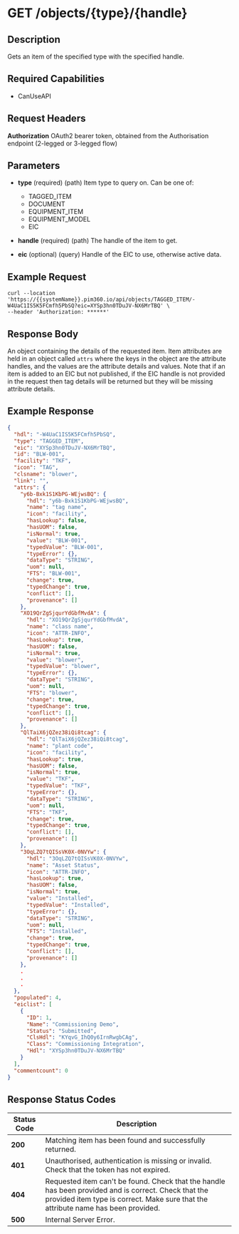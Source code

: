 # GET /objects/{type}/{handle}

## Description
Gets an item of the specified type with the specified handle.

## Required Capabilities
* CanUseAPI

## Request Headers

**Authorization** OAuth2 bearer token, obtained from the Authorisation endpoint (2-legged or 3-legged flow)

## Parameters

* **type** (required) (path) Item type to query on. Can be one of:  
  * TAGGED_ITEM
  * DOCUMENT
  * EQUIPMENT_ITEM
  * EQUIPMENT_MODEL
  * EIC

* **handle** (required) (path) The handle of the item to get.

* **eic** (optional) (query) Handle of the EIC to use, otherwise active data.

## Example Request
```
curl --location 'https://{{systemName}}.pim360.io/api/objects/TAGGED_ITEM/-W4UaC1IS5K5FCmfh5PbSQ?eic=XYSp3hn0TDuJV-NX6MrTBQ' \
--header 'Authorization: ******'
```

## Response Body
An object containing the details of the requested item. Item attributes are held in an object called `attrs` where the keys in the object are the attribute handles, and the values are the attribute details and values. Note that if an item is added to an EIC but not published, if the EIC handle is not provided in the request then tag details will be returned but they will be missing attribute details.

## Example Response
```JSON
{
  "hdl": "-W4UaC1IS5K5FCmfh5PbSQ",
  "type": "TAGGED_ITEM",
  "eic": "XYSp3hn0TDuJV-NX6MrTBQ",
  "id": "BLW-001",
  "facility": "TKF",
  "icon": "TAG",
  "clsname": "blower",
  "link": "",
  "attrs": {
    "y6b-Bxk1S1KbPG-WEjwsBQ": {
      "hdl": "y6b-Bxk1S1KbPG-WEjwsBQ",
      "name": "tag name",
      "icon": "facility",
      "hasLookup": false,
      "hasUOM": false,
      "isNormal": true,
      "value": "BLW-001",
      "typedValue": "BLW-001",
      "typeError": {},
      "dataType": "STRING",
      "uom": null,
      "FTS": "BLW-001",
      "change": true,
      "typedChange": true,
      "conflict": [],
      "provenance": []
    },
    "XO19QrZgSjqurYdGbfMvdA": {
      "hdl": "XO19QrZgSjqurYdGbfMvdA",
      "name": "class name",
      "icon": "ATTR-INFO",
      "hasLookup": true,
      "hasUOM": false,
      "isNormal": true,
      "value": "blower",
      "typedValue": "blower",
      "typeError": {},
      "dataType": "STRING",
      "uom": null,
      "FTS": "blower",
      "change": true,
      "typedChange": true,
      "conflict": [],
      "provenance": []
    },
    "QlTaiX6jQZez38iQi8tcag": {
      "hdl": "QlTaiX6jQZez38iQi8tcag",
      "name": "plant code",
      "icon": "facility",
      "hasLookup": true,
      "hasUOM": false,
      "isNormal": true,
      "value": "TKF",
      "typedValue": "TKF",
      "typeError": {},
      "dataType": "STRING",
      "uom": null,
      "FTS": "TKF",
      "change": true,
      "typedChange": true,
      "conflict": [],
      "provenance": []
    },
    "3OqLZQ7tQISsVK0X-0NVYw": {
      "hdl": "3OqLZQ7tQISsVK0X-0NVYw",
      "name": "Asset Status",
      "icon": "ATTR-INFO",
      "hasLookup": true,
      "hasUOM": false,
      "isNormal": true,
      "value": "Installed",
      "typedValue": "Installed",
      "typeError": {},
      "dataType": "STRING",
      "uom": null,
      "FTS": "Installed",
      "change": true,
      "typedChange": true,
      "conflict": [],
      "provenance": []
    },
    .
    .
    .
  },
  "populated": 4,
  "eiclist": [
    {
      "ID": 1,
      "Name": "Commissioning Demo",
      "Status": "Submitted",
      "ClsHdl": "KYqvG_IhQ0y6IrnRwgbCAg",
      "Class": "Commissioning Integration",
      "Hdl": "XYSp3hn0TDuJV-NX6MrTBQ"
    }
  ],
  "commentcount": 0
}
```

## Response Status Codes
| Status Code | Description |
| -------- | ------- |
|**200** |Matching item has been found and successfully returned.|
|**401** |Unauthorised, authentication is missing or invalid. Check that the token has not expired.|
|**404** |Requested item can't be found. Check that the handle has been provided and is correct. Check that the provided item type is correct. Make sure that the attribute name has been provided.|
|**500** |Internal Server Error. |


